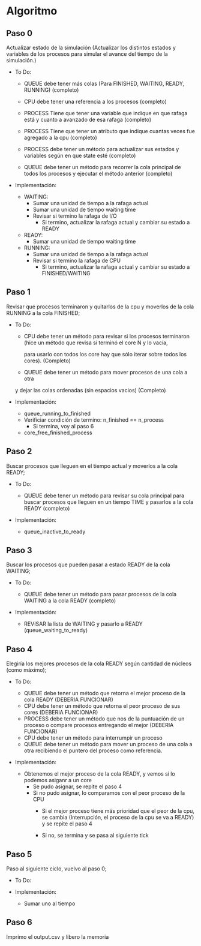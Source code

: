 # Algoritmo

## Paso 0

Actualizar estado de la simulación (Actualizar los distintos estados y 
variables de los procesos para simular el avance del tiempo de la simulación.)

* To Do:
    - QUEUE debe tener más colas (Para FINISHED, WAITING, READY, RUNNING) (completo)
    - CPU debe tener una referencia a los procesos (completo)
    - PROCESS Tiene que tener una variable que indique en que rafaga está y cuanto a avanzado de esa rafaga (completo)
    - PROCESS Tiene que tener un atributo que indique cuantas veces fue agregado a la cpu (completo)
    - PROCESS debe tener un método para actualizar sus estados y variables según en que state esté (completo)

    - QUEUE debe tener un método para recorrer la cola principal de todos los procesos y ejecutar el método anterior (completo)

* Implementación:
    - WAITING:
        - Sumar una unidad de tiempo a la rafaga actual
        - Sumar una unidad de tiempo waiting time
        - Revisar si termino la rafaga de I/O
            - Si termino, actualizar la rafaga actual y cambiar su estado a READY
    - READY:
        - Sumar una unidad de tiempo waiting time
    - RUNNING:
        - Sumar una unidad de tiempo a la rafaga actual
        - Revisar si termino la rafaga de CPU
            - Si termino, actualizar la rafaga actual y cambiar su estado a FINISHED/WAITING

## Paso 1

Revisar que procesos terminaron y quitarlos de la cpu y moverlos de la cola RUNNING a la cola FINISHED; 

* To Do: 
    - CPU debe tener un método para revisar si los procesos terminaron (hice un método que revisa si terminó el core N y lo vacía,

        para usarlo con todos los core hay que sólo iterar sobre todos los cores). (Completo)

    - QUEUE debe tener un método para mover procesos de una cola a otra 

    y dejar las colas ordenadas (sin espacios vacios) (Completo)

* Implementación:
    - queue_running_to_finished
    - Verificiar condición de termino: n_finished == n_process
        - Si termina, voy al paso 6
    - core_free_finished_process

## Paso 2

Buscar procesos que lleguen en el tiempo actual y moverlos a la cola READY; 

* To Do:
    - QUEUE debe tener un método para revisar su cola principal para buscar procesos que lleguen en un tiempo TIME y pasarlos a la cola READY (completo)

* Implementación:
    - queue_inactive_to_ready

## Paso 3

Buscar los procesos que pueden pasar a estado READY de la cola WAITING; 

* To Do:
    - QUEUE debe tener un método para pasar procesos de la cola WAITING a la cola READY (completo)

* Implementación:
    - REVISAR la lista de WAITING y pasarlo a READY (queue_waiting_to_ready)

## Paso 4

Elegiría los mejores procesos de la cola READY según cantidad de núcleos (como máximo); 

* To Do:
    - QUEUE debe tener un método que retorna el mejor proceso de la cola READY (DEBERIA FUNCIONAR)
    - CPU debe tener un método que retorna el peor proceso de sus cores (DEBERIA FUNCIONAR)
    - PROCESS debe tener un método que nos de la puntuación de un proceso o compare procesos entregando el mejor (DEBERIA FUNCIONAR)
    - CPU debe tener un método para interrumpir un proceso
    - QUEUE debe tener un método para mover un proceso de una cola a otra recibiendo el puntero del proceso como referencia.

* Implementación:
    - Obtenemos el mejor proceso de la cola READY, y vemos si lo podemos asiganr a un core
        - Se pudo asignar, se repite el paso 4 
        - Si no pudo asignar, lo comparamos con el peor proceso de la CPU
            - Si el mejor proceso tiene más prioridad que el peor de la cpu, se cambia (Interrupción, el proceso de la cpu se va a READY) y se repite el paso 4

            - Si no, se termina y se pasa al siguiente tick

## Paso 5

Paso al siguiente ciclo, vuelvo al paso 0; 

* To Do:

* Implementación:
    - Sumar uno al tiempo

## Paso 6

Imprimo el output.csv y libero la memoria
